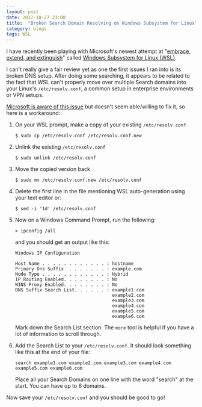 ```yaml
---
layout: post
date: 2017-10-27 23:00
title:  "Broken Search Domain Resolving on Windows Subsystem for Linux"
category: blogs
tags: WSL 
---
```

I have recently been playing with Microsoft's newest attempt at "[embrace, extend, and extinguish](https://en.wikipedia.org/wiki/Embrace,_extend,_and_extinguish)" called [Windows Subsystem for Linux (WSL)](https://msdn.microsoft.com/en-us/commandline/wsl/about). 

I can't really give a fair review yet as one the first issues I ran into is its broken DNS setup. After doing some searching, it appears to be related to the fact that WSL can't properly move over multiple Search domains into your Linux's `/etc/resolv.conf`, a common setup in enterprise environments or VPN setups. 

[Microsoft is aware of this issue](https://github.com/Microsoft/WSL/issues/1986) but doesn't seem able/willing to fix it, so here is a workaround:

 1. On your WSL prompt, make a copy of your existing `/etc/resolv.conf`
 

        $ sudo cp /etc/resolv.conf /etc/resolv.conf.new

 
 2. Unlink the existing `/etc/resolv.conf`

 
        $ sudo unlink /etc/resolv.conf


 3. Move the copied version back


        $ sudo mv /etc/resolv.conf.new /etc/resolv.conf

 4. Delete the first line in the file mentioning WSL auto-generation using your text editor or:

        $ sed -i '1d' /etc/resolv.conf

 5. Now on a Windows Command Prompt, run the following:
 
        > ipconfig /all

    and you should get an output like this:
  

        Windows IP Configuration
    
        Host Name . . . . . . . . . . . . : hostname
        Primary Dns Suffix  . . . . . . . : example.com
        Node Type . . . . . . . . . . . . : Hybrid
        IP Routing Enabled. . . . . . . . : No
        WINS Proxy Enabled. . . . . . . . : No
        DNS Suffix Search List. . . . . . : example1.com
                                            example2.com
                                            example3.com
                                            example4.com
                                            example5.com
                                            example6.com
   

    Mark down the Search List section. The `more` tool is helpful if you have a lot of information to scroll through.

 6. Add the Search List to your `/etc/resolv.conf`. It should look something like this at the end of your file:
 
        search example1.com example2.com example3.com example4.com example5.com example6.com

    Place all your Search Domains on one line with the word "search" at the start. You can have up to 6 domains.

Now save your `/etc/resolv.conf` and you should be good to go!
